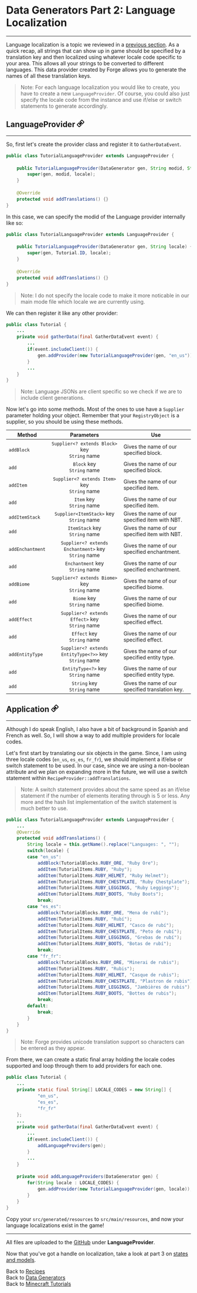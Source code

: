 # Data Generators Part 2: Language Localization
---

Language localization is a topic we reviewed in a [previous section](../basic/items#language-localization). As a quick recap, all strings that can show up in game should be specified by a translation key and then localized using whatever locale code specific to your area. This allows all your strings to be converted to different languages. This data provider created by Forge allows you to generate the names of all these translation keys.

> Note: For each language localization you would like to create, you have to create a new `LanguageProvider`. Of course, you could also just specify the locale code from the instance and use if/else or switch statements to generate accordingly.

## <a name="languageprovider"></a>LanguageProvider <a href="#languageprovider"><img src="../../../../images/link.png" alt="Link" style="width:20px;height:20px;"></a>
---

So, first let's create the provider class and register it to `GatherDataEvent`.

```java
public class TutorialLanguageProvider extends LanguageProvider {

	public TutorialLanguageProvider(DataGenerator gen, String modid, String locale) {
		super(gen, modid, locale);
	}

	@Override
	protected void addTranslations() {}
}
```

In this case, we can specify the modid of the Language provider internally like so:

```java
public class TutorialLanguageProvider extends LanguageProvider {

	public TutorialLanguageProvider(DataGenerator gen, String locale) {
		super(gen, Tutorial.ID, locale);
	}

	@Override
	protected void addTranslations() {}
}
```

> Note: I do not specify the locale code to make it more noticable in our main mode file which locale we are currently using.

We can then register it like any other provider:

```java
public class Tutorial {
	...
	private void gatherData(final GatherDataEvent event) {
		...
		if(event.includeClient()) {
			gen.addProvider(new TutorialLanguageProvider(gen, "en_us"));
		}
		...
	}
}

```

> Note: Language JSONs are client specific so we check if we are to include client generations.

Now let's go into some methods. Most of the ones to use have a `Supplier` parameter holding your object. Remember that your `RegistryObject` is a supplier, so you should be using these methods.

Method | Parameters | Use
--- | :---: | ---
`addBlock` | `Supplier<? extends Block>` key<br>`String` name | Gives the name of our specified block.
`add` | `Block` key<br>`String` name |  Gives the name of our specified block.
`addItem` | `Supplier<? extends Item>` key<br>`String` name |  Gives the name of our specified item.
`add` | `Item` key<br>`String` name |  Gives the name of our specified item.
`addItemStack` | `Supplier<ItemStack>` key<br>`String` name |  Gives the name of our specified item with NBT.
`add` | `ItemStack` key<br>`String` name |  Gives the name of our specified item with NBT.
`addEnchantment` | `Supplier<? extends Enchantment>` key<br>`String` name |  Gives the name of our specified enchantment.
`add` | `Enchantment` key<br>`String` name |  Gives the name of our specified enchantment.
`addBiome` | `Supplier<? extends Biome>` key<br>`String` name |  Gives the name of our specified biome.
`add` | `Biome` key<br>`String` name |  Gives the name of our specified biome.
`addEffect` | `Supplier<? extends Effect>` key<br>`String` name |  Gives the name of our specified effect.
`add` | `Effect` key<br>`String` name |  Gives the name of our specified effect.
`addEntityType` | `Supplier<? extends EntityType<?>>` key<br>`String` name |  Gives the name of our specified entity type.
`add` | `EntityType<?>` key<br>`String` name |  Gives the name of our specified entity type.
`add` | `String` key<br>`String` name |  Gives the name of our specified translation key.

## <a name="application"></a>Application <a href="#application"><img src="../../../../images/link.png" alt="Link" style="width:20px;height:20px;"></a>
---

Although I do speak English, I also have a bit of background in Spanish and French as well. So, I will show a way to add multiple providers for locale codes.

Let's first start by translating our six objects in the game. Since, I am using three locale codes (`en_us`, `es_es`, `fr_fr`), we should implement a if/else or switch statement to be used. In our case, since we are using a non-boolean attribute and we plan on expanding more in the future, we will use a switch statement within `RecipeProvider::addTranslations`.

> Note: A switch statement provides about the same speed as an if/else statement if the number of elements iterating through is 5 or less. Any more and the hash list implementation of the switch statement is much better to use.

```java
public class TutorialLanguageProvider extends LanguageProvider {
	...
	@Override
	protected void addTranslations() {
		String locale = this.getName().replace("Languages: ", "");
		switch(locale) {
		case "en_us":
			addBlock(TutorialBlocks.RUBY_ORE, "Ruby Ore");
			addItem(TutorialItems.RUBY, "Ruby");
			addItem(TutorialItems.RUBY_HELMET, "Ruby Helmet");
			addItem(TutorialItems.RUBY_CHESTPLATE, "Ruby Chestplate");
			addItem(TutorialItems.RUBY_LEGGINGS, "Ruby Leggings");
			addItem(TutorialItems.RUBY_BOOTS, "Ruby Boots");
			break;
		case "es_es":
			addBlock(TutorialBlocks.RUBY_ORE, "Mena de rubí");
			addItem(TutorialItems.RUBY, "Rubí");
			addItem(TutorialItems.RUBY_HELMET, "Casco de rubí");
			addItem(TutorialItems.RUBY_CHESTPLATE, "Peto de rubí");
			addItem(TutorialItems.RUBY_LEGGINGS, "Grebas de rubí");
			addItem(TutorialItems.RUBY_BOOTS, "Botas de rubí");
			break;
		case "fr_fr":
			addBlock(TutorialBlocks.RUBY_ORE, "Minerai de rubis");
			addItem(TutorialItems.RUBY, "Rubis");
			addItem(TutorialItems.RUBY_HELMET, "Casque de rubis");
			addItem(TutorialItems.RUBY_CHESTPLATE, "Plastron de rubis");
			addItem(TutorialItems.RUBY_LEGGINGS, "Jambières de rubis");
			addItem(TutorialItems.RUBY_BOOTS, "Bottes de rubis");
			break;
		default:
			break;
		}
	}
}
```

> Note: Forge provides unicode translation support so characters can be entered as they appear.

From there, we can create a static final array holding the locale codes supported and loop through them to add providers for each one.

```java
public class Tutorial {
	...
	private static final String[] LOCALE_CODES = new String[] {
			"en_us",
			"es_es",
			"fr_fr"
	};
	...	
	private void gatherData(final GatherDataEvent event) {
		...
		if(event.includeClient()) {
			addLanguageProviders(gen);
		}
		...
	}
	
	private void addLanguageProviders(DataGenerator gen) {
		for(String locale : LOCALE_CODES) {
			gen.addProvider(new TutorialLanguageProvider(gen, locale));
		}
	}
}
```

Copy your `src/generated/resources` to `src/main/resources`, and now your language localizations exist in the game!

---
All files are uploaded to the [GitHub](https://github.com/ChampionAsh5357/1.16.x-Minecraft-Tutorial/tree/1.16.1-32.0.61-web) under **LanguageProvider**.

Now that you've got a handle on localization, take a look at part 3 on [states and models](./models).

Back to [Recipes](./recipes)  
Back to [Data Generators](../../index#data-generators)  
Back to [Minecraft Tutorials](../../index)  